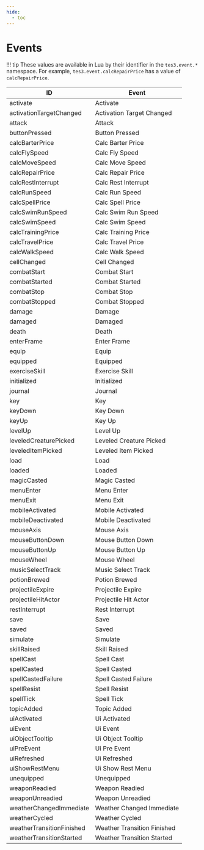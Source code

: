 ```yaml
---
hide:
  - toc
---
```


# Events

!!! tip
	These values are available in Lua by their identifier in the `tes3.event.*` namespace. For example, `tes3.event.calcRepairPrice` has a value of `calcRepairPrice`.

ID                         | Event
-------------------------- | -----------------------------
activate                   | Activate 
activationTargetChanged    | Activation Target Changed 
attack                     | Attack 
buttonPressed              | Button Pressed 
calcBarterPrice            | Calc Barter Price 
calcFlySpeed               | Calc Fly Speed 
calcMoveSpeed              | Calc Move Speed 
calcRepairPrice            | Calc Repair Price 
calcRestInterrupt          | Calc Rest Interrupt 
calcRunSpeed               | Calc Run Speed 
calcSpellPrice             | Calc Spell Price 
calcSwimRunSpeed           | Calc Swim Run Speed 
calcSwimSpeed              | Calc Swim Speed 
calcTrainingPrice          | Calc Training Price 
calcTravelPrice            | Calc Travel Price 
calcWalkSpeed              | Calc Walk Speed 
cellChanged                | Cell Changed 
combatStart                | Combat Start 
combatStarted              | Combat Started 
combatStop                 | Combat Stop 
combatStopped              | Combat Stopped 
damage                     | Damage 
damaged                    | Damaged 
death                      | Death 
enterFrame                 | Enter Frame 
equip                      | Equip 
equipped                   | Equipped 
exerciseSkill              | Exercise Skill 
initialized                | Initialized 
journal                    | Journal 
key                        | Key 
keyDown                    | Key Down 
keyUp                      | Key Up 
levelUp                    | Level Up 
leveledCreaturePicked      | Leveled Creature Picked 
leveledItemPicked          | Leveled Item Picked 
load                       | Load 
loaded                     | Loaded 
magicCasted                | Magic Casted 
menuEnter                  | Menu Enter 
menuExit                   | Menu Exit 
mobileActivated            | Mobile Activated 
mobileDeactivated          | Mobile Deactivated 
mouseAxis                  | Mouse Axis 
mouseButtonDown            | Mouse Button Down 
mouseButtonUp              | Mouse Button Up 
mouseWheel                 | Mouse Wheel 
musicSelectTrack           | Music Select Track 
potionBrewed               | Potion Brewed 
projectileExpire           | Projectile Expire 
projectileHitActor         | Projectile Hit Actor 
restInterrupt              | Rest Interrupt 
save                       | Save 
saved                      | Saved 
simulate                   | Simulate 
skillRaised                | Skill Raised 
spellCast                  | Spell Cast 
spellCasted                | Spell Casted 
spellCastedFailure         | Spell Casted Failure 
spellResist                | Spell Resist 
spellTick                  | Spell Tick 
topicAdded                 | Topic Added 
uiActivated                | Ui Activated 
uiEvent                    | Ui Event 
uiObjectTooltip            | Ui Object Tooltip 
uiPreEvent                 | Ui Pre Event 
uiRefreshed                | Ui Refreshed 
uiShowRestMenu             | Ui Show Rest Menu 
unequipped                 | Unequipped 
weaponReadied              | Weapon Readied 
weaponUnreadied            | Weapon Unreadied 
weatherChangedImmediate    | Weather Changed Immediate 
weatherCycled              | Weather Cycled 
weatherTransitionFinished  | Weather Transition Finished 
weatherTransitionStarted   | Weather Transition Started